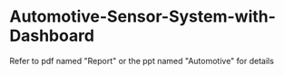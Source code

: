 # Automotive-Sensor-System-with-Dashboard

Refer to pdf named "Report" or the ppt named "Automotive" for details 
